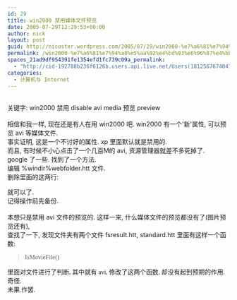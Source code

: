 ```yaml
---
id: 29
title: win2000 禁用媒体文件预览
date: 2005-07-29T12:29:53+00:00
author: nick
layout: post
guid: http://nicoster.wordpress.com/2005/07/29/win2000-%e7%a6%81%e7%94%a8%e5%aa%92%e4%bd%93%e6%96%87%e4%bb%b6%e9%a2%84%e8%a7%88
permalink: /win2000-%e7%a6%81%e7%94%a8%e5%aa%92%e4%bd%93%e6%96%87%e4%bb%b6%e9%a2%84%e8%a7%88/
spaces_21ad9df954391fe1354efd1fc739c09a_permalink:
  - "http://cid-192788b236f6126b.users.api.live.net/Users(1812567674047566443)/Blogs('192788B236F6126B!102')/Entries('192788B236F6126B!153')?authkey=FlIl!wdwooA%24"
categories:
  - 计算机与 Internet
---
```

<div id="msgcns!192788B236F6126B!153" class="bvMsg">
<div> </div>
<div>关键字: win2000 禁用 disable avi media 预览 preview</div>
<div> </div>
<div>相信和我一样, 现在还是有人在用 win2000 吧. win2000 有一个'新'属性, 可以预览 avi 等媒体文件. </div>
<div>事实证明, 这是一个不讨好的属性. xp 里面默认就是禁用的. </div>
<div>而且, 有时候不小心点击了一个几百M的 avi, 资源管理器就差不多死掉了.</div>
<div>google 了一些. 找到了一个方法. </div>
<div>编辑 %windir%webfolder.htt 文件. </div>
<div>删除里面的这两行:</div>
<blockquote>
<div><font face="Lucida Handwriting, Cursive, Simsun"><span id=MediaPlayerSpan></span></font></div>
</blockquote>
<div dir="ltr">就可以了. </div>
<div dir="ltr">记得操作前先备份.</div>
<div dir="ltr"> </div>
<div dir="ltr">本想只是禁用 avi 文件的预览的. 这样一来, 什么媒体文件的预览都没有了(图片预览还有),</div>
<div dir="ltr">查找了一下, 发现文件夹有两个文件 fsresult.htt, standard.htt 里面有这样一个函数:</div>
<blockquote>
<div dir="ltr"><font face="Lucida Handwriting, Cursive, Simsun">IsMovieFile()</font></div>
</blockquote>
<div dir="ltr"><font face="Comic Sans MS">里面对文件进行了判断, 其中就有 avi, 修改了这两个函数, 却没有起到预期的作用. 奇怪.</font></div>
<div dir="ltr"><font face="Comic Sans MS">未果.作罢.</font></div>
</div>
